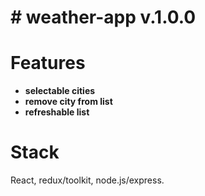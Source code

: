# # weather-app v.1.0.0

# Features
 * **selectable cities**
 * **remove city from list**
 *  **refreshable list**


# Stack

React, redux/toolkit, node.js/express.

